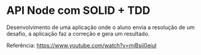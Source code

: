 # API Node com SOLID + TDD

Desenvolvimento de uma aplicação onde o aluno envia a resolução de um desafio, a aplicação faz a correção e gera um resultado.


Referência: https://www.youtube.com/watch?v=mjBsii0eiuI